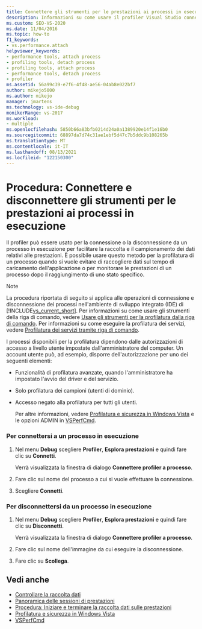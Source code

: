 ```yaml
---
title: Connettere gli strumenti per le prestazioni ai processi in esecuzione
description: Informazioni su come usare il profiler Visual Studio connettersi o disconnettersi da un processo in esecuzione per semplificare il campionamento e la raccolta dei dati sulle prestazioni.
ms.custom: SEO-VS-2020
ms.date: 11/04/2016
ms.topic: how-to
f1_keywords:
- vs.performance.attach
helpviewer_keywords:
- performance tools, attach process
- profiling tools, detach process
- profiling tools, attach process
- performance tools, detach process
- profiler
ms.assetid: 56a99c39-e7f6-4f48-ae56-04ab8e022bf7
author: mikejo5000
ms.author: mikejo
manager: jmartens
ms.technology: vs-ide-debug
monikerRange: vs-2017
ms.workload:
- multiple
ms.openlocfilehash: 5850b66a83bfb0214d24a0a1389920e14f1e16b0
ms.sourcegitcommit: 68897da7d74c31ae1ebf5d47c7b5ddc9b108265b
ms.translationtype: MT
ms.contentlocale: it-IT
ms.lasthandoff: 08/13/2021
ms.locfileid: "122150300"
---
```

# <a name="how-to-attach-and-detach-performance-tools-to-running-processes"></a>Procedura: Connettere e disconnettere gli strumenti per le prestazioni ai processi in esecuzione
Il profiler può essere usato per la connessione o la disconnessione da un processo in esecuzione per facilitare la raccolta e il campionamento dei dati relativi alle prestazioni. È possibile usare questo metodo per la profilatura di un processo quando si vuole evitare di raccogliere dati sul tempo di caricamento dell'applicazione o per monitorare le prestazioni di un processo dopo il raggiungimento di uno stato specifico.

> [!NOTE]
> La procedura riportata di seguito si applica alle operazioni di connessione e disconnessione dei processi nell'ambiente di sviluppo integrato (IDE) di [!INCLUDE[vs_current_short](../code-quality/includes/vs_current_short_md.md)]. Per informazioni su come usare gli strumenti della riga di comando, vedere [Usare gli strumenti per la profilatura dalla riga di comando](../profiling/using-the-profiling-tools-from-the-command-line.md). Per informazioni su come eseguire la profilatura dei servizi, vedere [Profilatura dei servizi tramite riga di comando](../profiling/command-line-profiling-of-services.md).

 I processi disponibili per la profilatura dipendono dalle autorizzazioni di accesso a livello utente impostate dall'amministratore del computer. Un account utente può, ad esempio, disporre dell'autorizzazione per uno dei seguenti elementi:

- Funzionalità di profilatura avanzate, quando l'amministratore ha impostato l'avvio del driver e del servizio.

- Solo profilatura dei campioni (utenti di dominio).

- Accesso negato alla profilatura per tutti gli utenti.

  Per altre informazioni, vedere [Profilatura e sicurezza in Windows Vista](../profiling/profiling-and-windows-vista-security.md) e le opzioni ADMIN in [VSPerfCmd](../profiling/vsperfcmd.md).

### <a name="to-attach-to-a-running-process"></a>Per connettersi a un processo in esecuzione

1. Nel menu **Debug** scegliere **Profiler**, **Esplora prestazioni** e quindi fare clic su **Connetti**.

     Verrà visualizzata la finestra di dialogo **Connettere profiler a processo**.

2. Fare clic sul nome del processo a cui si vuole effettuare la connessione.

3. Scegliere **Connetti**.

### <a name="to-detach-from-a-running-process"></a>Per disconnettersi da un processo in esecuzione

1. Nel menu **Debug** scegliere **Profiler**, **Esplora prestazioni** e quindi fare clic su **Disconnetti**.

     Verrà visualizzata la finestra di dialogo **Connettere profiler a processo**.

2. Fare clic sul nome dell'immagine da cui eseguire la disconnessione.

3. Fare clic su **Scollega**.

## <a name="see-also"></a>Vedi anche
- [Controllare la raccolta dati](../profiling/controlling-data-collection.md)
- [Panoramica delle sessioni di prestazioni](../profiling/performance-session-overview.md)
- [Procedura: Iniziare e terminare la raccolta dati sulle prestazioni](../profiling/how-to-start-and-end-performance-data-collection.md)
- [Profilatura e sicurezza in Windows Vista](../profiling/profiling-and-windows-vista-security.md)
- [VSPerfCmd](../profiling/vsperfcmd.md)

